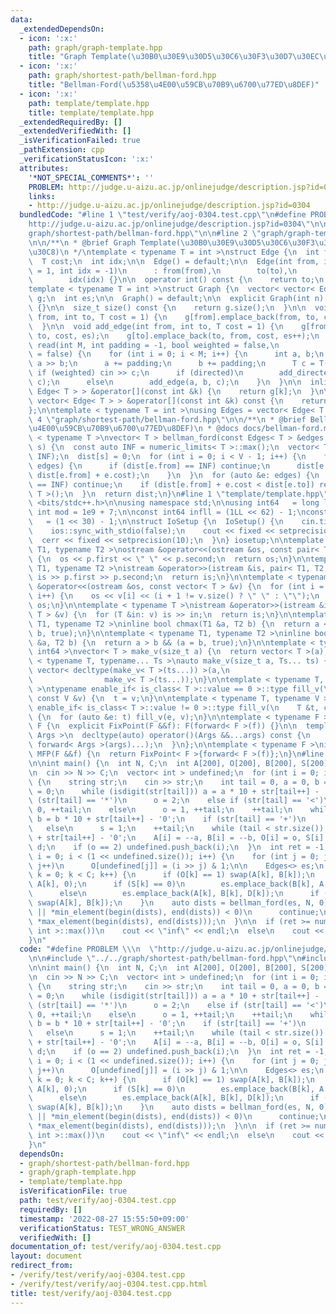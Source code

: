 ```yaml
---
data:
  _extendedDependsOn:
  - icon: ':x:'
    path: graph/graph-template.hpp
    title: "Graph Template(\u30B0\u30E9\u30D5\u30C6\u30F3\u30D7\u30EC\u30FC\u30C8)"
  - icon: ':x:'
    path: graph/shortest-path/bellman-ford.hpp
    title: "Bellman-Ford(\u5358\u4E00\u59CB\u70B9\u6700\u77ED\u8DEF)"
  - icon: ':x:'
    path: template/template.hpp
    title: template/template.hpp
  _extendedRequiredBy: []
  _extendedVerifiedWith: []
  _isVerificationFailed: true
  _pathExtension: cpp
  _verificationStatusIcon: ':x:'
  attributes:
    '*NOT_SPECIAL_COMMENTS*': ''
    PROBLEM: http://judge.u-aizu.ac.jp/onlinejudge/description.jsp?id=0304
    links:
    - http://judge.u-aizu.ac.jp/onlinejudge/description.jsp?id=0304
  bundledCode: "#line 1 \"test/verify/aoj-0304.test.cpp\"\n#define PROBLEM \\\n  \"\
    http://judge.u-aizu.ac.jp/onlinejudge/description.jsp?id=0304\"\n\n#line 2 \"\
    graph/shortest-path/bellman-ford.hpp\"\n\n#line 2 \"graph/graph-template.hpp\"\
    \n\n/**\n * @brief Graph Template(\u30B0\u30E9\u30D5\u30C6\u30F3\u30D7\u30EC\u30FC\
    \u30C8)\n */\ntemplate < typename T = int >\nstruct Edge {\n  int from, to;\n\
    \  T cost;\n  int idx;\n\n  Edge() = default;\n\n  Edge(int from, int to, T cost\
    \ = 1, int idx = -1)\n      : from(from),\n        to(to),\n        cost(cost),\n\
    \        idx(idx) {}\n\n  operator int() const {\n    return to;\n  }\n};\n\n\
    template < typename T = int >\nstruct Graph {\n  vector< vector< Edge< T > > >\
    \ g;\n  int es;\n\n  Graph() = default;\n\n  explicit Graph(int n): g(n), es(0)\
    \ {}\n\n  size_t size() const {\n    return g.size();\n  }\n\n  void add_directed_edge(int\
    \ from, int to, T cost = 1) {\n    g[from].emplace_back(from, to, cost, es++);\n\
    \  }\n\n  void add_edge(int from, int to, T cost = 1) {\n    g[from].emplace_back(from,\
    \ to, cost, es);\n    g[to].emplace_back(to, from, cost, es++);\n  }\n\n  void\
    \ read(int M, int padding = -1, bool weighted = false,\n            bool directed\
    \ = false) {\n    for (int i = 0; i < M; i++) {\n      int a, b;\n      cin >>\
    \ a >> b;\n      a += padding;\n      b += padding;\n      T c = T(1);\n     \
    \ if (weighted) cin >> c;\n      if (directed)\n        add_directed_edge(a, b,\
    \ c);\n      else\n        add_edge(a, b, c);\n    }\n  }\n\n  inline vector<\
    \ Edge< T > > &operator[](const int &k) {\n    return g[k];\n  }\n\n  inline const\
    \ vector< Edge< T > > &operator[](const int &k) const {\n    return g[k];\n  }\n\
    };\n\ntemplate < typename T = int >\nusing Edges = vector< Edge< T > >;\n#line\
    \ 4 \"graph/shortest-path/bellman-ford.hpp\"\n\n/**\n * @brief Bellman-Ford(\u5358\
    \u4E00\u59CB\u70B9\u6700\u77ED\u8DEF)\n * @docs docs/bellman-ford.md\n */\ntemplate\
    \ < typename T >\nvector< T > bellman_ford(const Edges< T > &edges, int V, int\
    \ s) {\n  const auto INF = numeric_limits< T >::max();\n  vector< T > dist(V,\
    \ INF);\n  dist[s] = 0;\n  for (int i = 0; i < V - 1; i++) {\n    for (auto &e:\
    \ edges) {\n      if (dist[e.from] == INF) continue;\n      dist[e.to] = min(dist[e.to],\
    \ dist[e.from] + e.cost);\n    }\n  }\n  for (auto &e: edges) {\n    if (dist[e.from]\
    \ == INF) continue;\n    if (dist[e.from] + e.cost < dist[e.to]) return vector<\
    \ T >();\n  }\n  return dist;\n}\n#line 1 \"template/template.hpp\"\n#include\
    \ <bits/stdc++.h>\n\nusing namespace std;\n\nusing int64   = long long;\nconst\
    \ int mod = 1e9 + 7;\n\nconst int64 infll = (1LL << 62) - 1;\nconst int inf  \
    \   = (1 << 30) - 1;\n\nstruct IoSetup {\n  IoSetup() {\n    cin.tie(nullptr);\n\
    \    ios::sync_with_stdio(false);\n    cout << fixed << setprecision(10);\n  \
    \  cerr << fixed << setprecision(10);\n  }\n} iosetup;\n\ntemplate < typename\
    \ T1, typename T2 >\nostream &operator<<(ostream &os, const pair< T1, T2 > &p)\
    \ {\n  os << p.first << \" \" << p.second;\n  return os;\n}\n\ntemplate < typename\
    \ T1, typename T2 >\nistream &operator>>(istream &is, pair< T1, T2 > &p) {\n \
    \ is >> p.first >> p.second;\n  return is;\n}\n\ntemplate < typename T >\nostream\
    \ &operator<<(ostream &os, const vector< T > &v) {\n  for (int i = 0; i < (int)v.size();\
    \ i++) {\n    os << v[i] << (i + 1 != v.size() ? \" \" : \"\");\n  }\n  return\
    \ os;\n}\n\ntemplate < typename T >\nistream &operator>>(istream &is, vector<\
    \ T > &v) {\n  for (T &in: v) is >> in;\n  return is;\n}\n\ntemplate < typename\
    \ T1, typename T2 >\ninline bool chmax(T1 &a, T2 b) {\n  return a < b && (a =\
    \ b, true);\n}\n\ntemplate < typename T1, typename T2 >\ninline bool chmin(T1\
    \ &a, T2 b) {\n  return a > b && (a = b, true);\n}\n\ntemplate < typename T =\
    \ int64 >\nvector< T > make_v(size_t a) {\n  return vector< T >(a);\n}\n\ntemplate\
    \ < typename T, typename... Ts >\nauto make_v(size_t a, Ts... ts) {\n  return\
    \ vector< decltype(make_v< T >(ts...)) >(a,\n                                \
    \                make_v< T >(ts...));\n}\n\ntemplate < typename T, typename V\
    \ >\ntypename enable_if< is_class< T >::value == 0 >::type fill_v(\n    T &t,\
    \ const V &v) {\n  t = v;\n}\n\ntemplate < typename T, typename V >\ntypename\
    \ enable_if< is_class< T >::value != 0 >::type fill_v(\n    T &t, const V &v)\
    \ {\n  for (auto &e: t) fill_v(e, v);\n}\n\ntemplate < typename F >\nstruct FixPoint:\
    \ F {\n  explicit FixPoint(F &&f): F(forward< F >(f)) {}\n\n  template < typename...\
    \ Args >\n  decltype(auto) operator()(Args &&...args) const {\n    return F::operator()(*this,\
    \ forward< Args >(args)...);\n  }\n};\n\ntemplate < typename F >\ninline decltype(auto)\
    \ MFP(F &&f) {\n  return FixPoint< F >{forward< F >(f)};\n}\n#line 6 \"test/verify/aoj-0304.test.cpp\"\
    \n\nint main() {\n  int N, C;\n  int A[200], O[200], B[200], S[200], D[200];\n\
    \n  cin >> N >> C;\n  vector< int > undefined;\n  for (int i = 0; i < C; i++)\
    \ {\n    string str;\n    cin >> str;\n    int tail = 0, a = 0, b = 0, o, s, d\
    \ = 0;\n    while (isdigit(str[tail])) a = a * 10 + str[tail++] - '0';\n    if\
    \ (str[tail] == '*')\n      o = 2;\n    else if (str[tail] == '<')\n      o =\
    \ 0, ++tail;\n    else\n      o = 1, ++tail;\n    ++tail;\n    while (isdigit(str[tail]))\
    \ b = b * 10 + str[tail++] - '0';\n    if (str[tail] == '+')\n      s = 0;\n \
    \   else\n      s = 1;\n    ++tail;\n    while (tail < str.size()) d = d * 10\
    \ + str[tail++] - '0';\n    A[i] = --a, B[i] = --b, O[i] = o, S[i] = s, D[i] =\
    \ d;\n    if (o == 2) undefined.push_back(i);\n  }\n  int ret = -1;\n  for (int\
    \ i = 0; i < (1 << undefined.size()); i++) {\n    for (int j = 0; j < undefined.size();\
    \ j++)\n      O[undefined[j]] = (i >> j) & 1;\n\n    Edges<> es;\n    for (int\
    \ k = 0; k < C; k++) {\n      if (O[k] == 1) swap(A[k], B[k]);\n      es.emplace_back(B[k],\
    \ A[k], 0);\n      if (S[k] == 0)\n        es.emplace_back(B[k], A[k], -D[k]);\n\
    \      else\n        es.emplace_back(A[k], B[k], D[k]);\n      if (O[k] == 1)\
    \ swap(A[k], B[k]);\n    }\n    auto dists = bellman_ford(es, N, 0);\n    if (dists.empty()\
    \ || *min_element(begin(dists), end(dists)) < 0)\n      continue;\n    ret = max(ret,\
    \ *max_element(begin(dists), end(dists)));\n  }\n\n  if (ret >= numeric_limits<\
    \ int >::max())\n    cout << \"inf\" << endl;\n  else\n    cout << ret << endl;\n\
    }\n"
  code: "#define PROBLEM \\\n  \"http://judge.u-aizu.ac.jp/onlinejudge/description.jsp?id=0304\"\
    \n\n#include \"../../graph/shortest-path/bellman-ford.hpp\"\n#include \"../../template/template.hpp\"\
    \n\nint main() {\n  int N, C;\n  int A[200], O[200], B[200], S[200], D[200];\n\
    \n  cin >> N >> C;\n  vector< int > undefined;\n  for (int i = 0; i < C; i++)\
    \ {\n    string str;\n    cin >> str;\n    int tail = 0, a = 0, b = 0, o, s, d\
    \ = 0;\n    while (isdigit(str[tail])) a = a * 10 + str[tail++] - '0';\n    if\
    \ (str[tail] == '*')\n      o = 2;\n    else if (str[tail] == '<')\n      o =\
    \ 0, ++tail;\n    else\n      o = 1, ++tail;\n    ++tail;\n    while (isdigit(str[tail]))\
    \ b = b * 10 + str[tail++] - '0';\n    if (str[tail] == '+')\n      s = 0;\n \
    \   else\n      s = 1;\n    ++tail;\n    while (tail < str.size()) d = d * 10\
    \ + str[tail++] - '0';\n    A[i] = --a, B[i] = --b, O[i] = o, S[i] = s, D[i] =\
    \ d;\n    if (o == 2) undefined.push_back(i);\n  }\n  int ret = -1;\n  for (int\
    \ i = 0; i < (1 << undefined.size()); i++) {\n    for (int j = 0; j < undefined.size();\
    \ j++)\n      O[undefined[j]] = (i >> j) & 1;\n\n    Edges<> es;\n    for (int\
    \ k = 0; k < C; k++) {\n      if (O[k] == 1) swap(A[k], B[k]);\n      es.emplace_back(B[k],\
    \ A[k], 0);\n      if (S[k] == 0)\n        es.emplace_back(B[k], A[k], -D[k]);\n\
    \      else\n        es.emplace_back(A[k], B[k], D[k]);\n      if (O[k] == 1)\
    \ swap(A[k], B[k]);\n    }\n    auto dists = bellman_ford(es, N, 0);\n    if (dists.empty()\
    \ || *min_element(begin(dists), end(dists)) < 0)\n      continue;\n    ret = max(ret,\
    \ *max_element(begin(dists), end(dists)));\n  }\n\n  if (ret >= numeric_limits<\
    \ int >::max())\n    cout << \"inf\" << endl;\n  else\n    cout << ret << endl;\n\
    }\n"
  dependsOn:
  - graph/shortest-path/bellman-ford.hpp
  - graph/graph-template.hpp
  - template/template.hpp
  isVerificationFile: true
  path: test/verify/aoj-0304.test.cpp
  requiredBy: []
  timestamp: '2022-08-27 15:55:50+09:00'
  verificationStatus: TEST_WRONG_ANSWER
  verifiedWith: []
documentation_of: test/verify/aoj-0304.test.cpp
layout: document
redirect_from:
- /verify/test/verify/aoj-0304.test.cpp
- /verify/test/verify/aoj-0304.test.cpp.html
title: test/verify/aoj-0304.test.cpp
---
```

